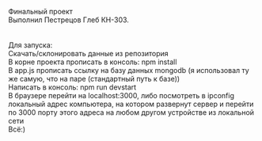 Финальный проект<br>
Выполнил Пестрецов Глеб КН-303.<br>
<br>
<br>
Для запуска:<br>
Скачать/склонировать данные из репозитория<br>
В корне проекта прописать в консоль: npm install<br>
В app.js прописать ссылку на базу данных mongodb (я использовал ту же самую, что на паре (стандартный путь к базе))<br>
Написать в консоль: npm run devstart<br>
В браузере перейти на localhost:3000, либо посмотреть в ipconfig локальный адрес компьютера, на котором развернут сервер и перейти по 3000 порту этого адреса на любом другом устройстве из локальной сети<br>
Всё:)

